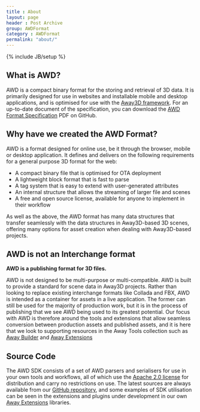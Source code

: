 ```yaml
---
title : About
layout: page
header : Post Archive
group: AWDFormat
category : AWDFormat
permalink: "about/"
---
```

{% include JB/setup %}

## What is AWD?

AWD is a compact binary format for the storing and retrieval of 3D data. It is primarily designed for use in websites and installable mobile and desktop applications, and is optimised for use with the [Away3D framework](http://www.away3d.com). For an up-to-date document of the specification, you can download the [AWD Format Specification](https://github.com/awaytools/awd-sdk/blob/master/docs/AWD_format_specification2_1_Alpha.pdf?raw=true) PDF on GitHub.

## Why have we created the AWD Format?

AWD is a format designed for online use, be it through the browser, mobile or desktop application. It defines and delivers on the following requirements for a general purpose 3D format for the web:

- A compact binary file that is optimised for OTA deployment
- A lightweight block format that is fast to parse
- A tag system that is easy to extend with user-generated attributes
- An internal structure that allows the streaming of larger file and scenes
- A free and open source license, available for anyone to implement in their workflow

As well as the above, the AWD format has many data structures that transfer seamlessly with the data structures in Away3D-based 3D scenes, offering many options for asset creation when dealing with Away3D-based projects.

## AWD is not an Interchange format

**AWD is a publishing format for 3D files.**

AWD is not designed to be multi-purpose or multi-compatible. AWD is built to provide a standard for scene data in Away3D projects. Rather than looking to replace existing interchange formats like Collada and FBX, AWD is intended as a container for assets in a live application. The former can still be used for the majority of production work, but it is in the process of publishing that we see AWD being used to its greatest potential. Our focus with AWD is therefore around the tools and extensions that allow seamless conversion between production assets and published assets, and it is here that we look to supporting resources in the Away Tools collection such as [Away Builder](/awaybuilder) and [Away Extensions](/awayextensions)

## Source Code

The AWD SDK consists of a set of AWD parsers and serialisers for use in your own tools and workflows, all of which use the [Apache 2.0 license](http://www.apache.org/licenses/LICENSE-2.0) for distribution and carry no restrictions on use. The latest sources are always available from our [GitHub repository](https://github.com/awaytools/awd-sdk), and some examples of SDK utilisation can be seen in the extensions and plugins under development in our own [Away Extensions](/awayextensions) libraries.
